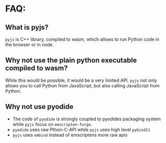 # FAQ:

## What is pyjs?
`pyjs` is C++ library, compiled to wasm, which allows to run Python code in the browser or in node.

## Why not use the plain python executable compiled to wasm?
While this would be possible, it would be a very limited API.
`pyjs` not only allows you to call Python from JavaScript, but also calling JavaScript from Python.


## Why not use pyodide
* The code of `pyodide` is strongly coupled to pyodides packaging system while `pyjs` focus on `emscripten-forge`.
* `pyodide` uses raw Pthon-C-API  while `pyjs` uses high level `pybind11`
* `pyjs` uses `embind` instead of emscriptens more raw apis
